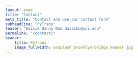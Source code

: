 ```yaml
---
layout: page
title: "Contact"
meta_title: "Contact and use our contact form"
subheadline: "PyTrans"
teaser: "Daisik Danny Nam daisikn@uci.edu"
permalink: "/contact/"
header:
    title: PyTrans
    image_fullwidth: unsplash_brooklyn-bridge_header.jpg
---
```

<!-- If you need a fabulous contact form for your website, I suggest you use [PyTrans][1]. You can use three forms for free, you get no spam and if you get more than 100 entries you have to pay.


 [1]: https://github.com/PyTrans -->
